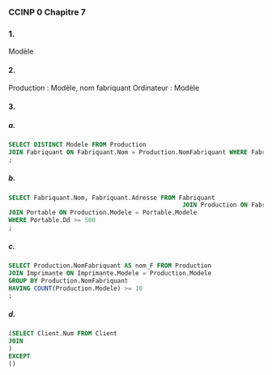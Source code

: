 ### CCINP 0 Chapitre $7$ 
### 1.
Modèle
#### 2.
Production : Modèle, nom fabriquant
Ordinateur : Modèle


#### 3.
##### a.
```SQL
SELECT DISTINCT Modele FROM Production 
JOIN Fabriquant ON Fabriquant.Nom = Production.NomFabriquant WHERE Fabriquant.NomPatron = 'Durand'
;
```

##### b.
```SQL
SELECT Fabriquant.Nom, Fabriquant.Adresse FROM Fabriquant 
												JOIN Production ON Fabriquant.Nom = Production.NomFabriquant
JOIN Portable ON Production.Modele = Portable.Modele
WHERE Portable.Dd >= 500
;
```

##### c.
```SQL
SELECT Production.NomFabriquant AS nom_F FROM Production
JOIN Imprimante ON Imprimante.Modele = Production.Modele
GROUP BY Production.NomFabriquant
HAVING COUNT(Production.Modele) >= 10
;

```

##### d.
```SQL
(SELECT Client.Num FROM Client
JOIN 
)
EXCEPT
()
```